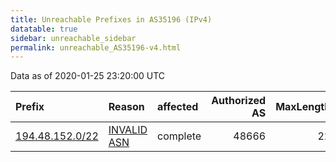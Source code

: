 ```yaml
---
title: Unreachable Prefixes in AS35196 (IPv4)
datatable: true
sidebar: unreachable_sidebar
permalink: unreachable_AS35196-v4.html
---
```


Data as of 2020-01-25 23:20:00 UTC


<div class="datatable-begin"></div>

| Prefix                                                   | Reason                                                                                                 | affected   |   Authorized AS |   MaxLength | Anchor                                         |   unreachable /24s |
|:---------------------------------------------------------|:-------------------------------------------------------------------------------------------------------|:-----------|----------------:|------------:|:-----------------------------------------------|-------------------:|
| [194.48.152.0/22](https://stat.ripe.net/194.48.152.0/22) | [INVALID ASN](https://rpki-validator.ripe.net/announcement-preview?asn=AS35196&prefix=194.48.152.0/22) | complete   |           48666 |          22 | [RIPE](unreachable_RIPE_NCC_RPKI_Root-v4.html) |                  4 |

<div class="datatable-end"></div>
